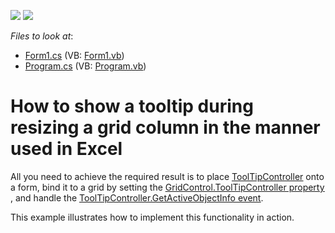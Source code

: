 <!-- default badges list -->
[![](https://img.shields.io/badge/Open_in_DevExpress_Support_Center-FF7200?style=flat-square&logo=DevExpress&logoColor=white)](https://supportcenter.devexpress.com/ticket/details/E2697)
[![](https://img.shields.io/badge/📖_How_to_use_DevExpress_Examples-e9f6fc?style=flat-square)](https://docs.devexpress.com/GeneralInformation/403183)
<!-- default badges end -->
<!-- default file list -->
*Files to look at*:

* [Form1.cs](./CS/WindowsApplication3/Form1.cs) (VB: [Form1.vb](./VB/WindowsApplication3/Form1.vb))
* [Program.cs](./CS/WindowsApplication3/Program.cs) (VB: [Program.vb](./VB/WindowsApplication3/Program.vb))
<!-- default file list end -->
# How to show a tooltip during resizing a grid column in the manner used in Excel  


<p>All you need to achieve the required result is to place  <a href="http://documentation.devexpress.com/#WindowsForms/clsDevExpressUtilsToolTipControllertopic"><u>ToolTipController</u></a> onto a form, bind it to a grid by setting the <a href="http://documentation.devexpress.com/#WindowsForms/DevExpressXtraEditorsContainerEditorContainer_ToolTipControllertopic"><u>GridControl.ToolTipController property</u></a> , and handle the <a href="http://documentation.devexpress.com/#WindowsForms/DevExpressUtilsToolTipController_GetActiveObjectInfotopic"><u>ToolTipController.GetActiveObjectInfo event</u></a>.</p><p>This example illustrates how to implement this functionality in action. </p>

<br/>


